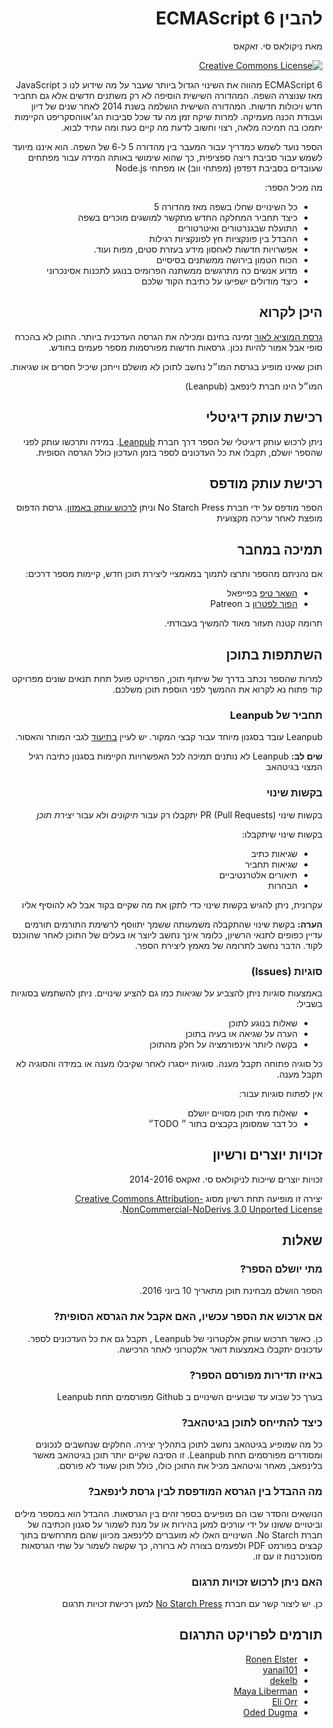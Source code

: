 <div dir="rtl">

# להבין ECMAScript 6

מאת ניקולאס סי. זאקאס

[![Creative Commons License](http://i.creativecommons.org/l/by-nc-nd/3.0/88x31.png)](https://creativecommons.org/licenses/by-nc-nd/3.0/)

ECMAScript 6
מהווה את השינוי הגדול ביותר שעבר על מה שידוע לנו כ
JavaScript
מאז שנוצרה השפה. המהדורה השישית
הוסיפה לא רק משתנים חדשים אלא גם תחביר חדש ויכולות חדשות.
המהדורה השישית הושלמה בשנת 2014
לאחר שנים של דיון
ועבודת הכנה מעמיקה.
למרות שיקח זמן מה עד שכל סביבות הג׳אווהסקריפט הקיימות יתמכו בה תמיכה מלאה,
רצוי וחשוב לדעת מה קיים כעת ומה עתיד לבוא.

הספר נועד לשמש כמדריך עבור המעבר בין מהדורה 5 ל-6 של השפה. הוא איננו מיועד לשמש עבור סביבת ריצה ספציפית, כך שהוא שימושי באותה המידה עבור מפתחים שעובדים בסביבת דפדפן
(מפתחי ווב)
או מפתחי
Node.js

מה מכיל הספר:
* כל השינויים שחלו בשפה מאז מהדורה 5
* כיצד תחביר המחלקה החדש מתקשר למושגים מוכרים בשפה
* התועלת שבגנרטורים ואיטרטורים
* ההבדל בין פונקציות חץ לפונקציות רגילות
* אפשרויות חדשות לאחסון מידע בעזרת סטים, מפות ועוד.
* הכוח הטמון בירושה ממשתנים בסיסיים
* מדוע אנשים כה מתרגשים ממשתנה הפרומיס בנוגע לתכנות אסינכרוני
* כיצד מודולים ישפיעו על כתיבת הקוד שלכם

## היכן לקרוא

[גרסת המוציא לאור](https://leanpub.com/understandinges6/read/)
זמינה בחינם ומכילה את הגרסה העדכנית ביותר.
התוכן לא בהכרח סופי אבל אמור להיות נכון.
גרסאות חדשות מפורסמות מספר פעמים בחודש.

תוכן שאינו מופיע בגרסת המו״ל נחשב לתוכן לא מושלם וייתכן שיכיל חסרים או שגיאות.

המו״ל הינו חברת לינפאב
(Leanpub)

## רכישת עותק דיגיטלי

ניתן לרכוש עותק דיגיטלי של הספר דרך חברת
[Leanpub](https://leanpub.com/understandinges6).
במידה ותרכשו עותק לפני שהספר יושלם, תקבלו את כל העדכונים לספר בזמן העדכון כולל הגרסה הסופית.

## רכישת עותק מודפס

הספר מודפס על ידי חברת
No Starch Press
וניתן
[לרכוש עותק באמזון](http://amzn.to/22YQOer).
גרסת הדפוס מופצת לאחר עריכה מקצועית

## תמיכה במחבר

אם נהניתם מהספר ותרצו לתמוך במאמציי ליצירת תוכן חדש, קיימות מספר דרכים:

* [השאר טיפ](https://www.paypal.com/cgi-bin/webscr?cmd=_s-xclick&hosted_button_id=EFQLNGT3QEL6J) בפייפאל
* [הפוך לפטרון](https://patreon.com/nzakas) ב Patreon

תרומה קטנה תעזור מאוד להמשיך בעבודתי.

## השתתפות בתוכן

למרות שהספר נכתב בדרך של שיתוף תוכן, הפרויקט פועל תחת תנאים שונים מפרויקט קוד פתוח
נא לקרוא את ההמשך לפני הוספת תוכן משלכם.

### תחביר של Leanpub

Leanpub
עובד בסגנון מיוחד עבור קבצי המקור. יש לעיין
[בתיעוד](https://leanpub.com/help/manual#leanpub-auto-styling-text)
לגבי המותר והאסור.

**שים לב:**
Leanpub
לא נותנים תמיכה לכל האפשרויות הקיימות בסגנון כתיבה רגיל המצוי בגיטהאב

### בקשות שינוי
בקשות שינוי
PR (Pull Requests)
יתקבלו רק עבור *תיקונים*
ולא עבור *יצירת תוכן*

בקשות שינוי שיתקבלו:

* שגיאות כתיב
* שגיאות תחביר
* תיאורים אלטרנטיביים
* הבהרות

עקרונית, ניתן להגיש בקשות שינוי כדי לתקן את מה שקיים בקוד אבל לא להוסיף אליו

**הערה:** בקשת שינוי שהתקבלה משמעותה ששמך יתווסף לרשימת התורמים
תורמים עדיין כפופים לתנאי הרשיון, כלומר אינך נחשב ליוצר או בעלים של התוכן לאחר שהוכנס לקוד. הדבר נחשב לתרומה של מאמץ ליצירת הספר.

### סוגיות (Issues)
באמצעות סוגיות ניתן להצביע על שגיאות כמו גם להציע שינויים.
ניתן להשתמש בסוגיות בשביל:

* שאלות בנוגע לתוכן
* הערה על שגיאה או בעיה בתוכן
* בקשה ליותר אינפורמציה על חלק מהתוכן

כל סוגיה פתוחה תקבל מענה. סוגיות ייסגרו לאחר שקיבלו מענה או במידה והסוגיה לא תקבל מענה.

אין לפתוח סוגיות עבור:

* שאלות מתי תוכן מסויים יושלם
* כל דבר שמסומן בקבצים בתור ״ TODO״

## זכויות יוצרים ורשיון
זכויות יוצרים שייכות לניקולאס סי. זאקאס 2014-2016

יצירה זו מופיעה תחת רשיון מסוג
[Creative Commons Attribution-NonCommercial-NoDerivs 3.0 Unported License](http://creativecommons.org/licenses/by-nc-nd/3.0/).

## שאלות

### מתי יושלם הספר?

הספר הושלם מבחינת תוכן מתאריך 10 ביוני 2016.

### אם ארכוש את הספר עכשיו, האם אקבל את הגרסא הסופית?

כן. כאשר תרכוש עותק אלקטרוני של Leanpub , תקבל גם את כל העדכונים לספר. עדכונים יתקבלו באמצעות דואר אלקטרוני לאחר הרכישה.

### באיזו תדירות מפורסם הספר?

בערך כל שבוע עד שבועיים השינויים ב Github מפורסמים תחת Leanpub

### כיצד להתייחס לתוכן בגיטהאב?

כל מה שמופיע בגיטהאב נחשב לתוכן בתהליך יצירה.
החלקים שנחשבים לנכונים ומסודרים מפורסמים תחת
Leanpub.
זו הסיבה שקיים יותר תוכן בגיטהאב מאשר בלינפאב,
מאחר וגיטהאב מכיל את התוכן כולו, כולל תוכן שעוד לא פורסם.

### מה ההבדל בין הגרסא המודפסת לבין גרסת לינפאב?

הנושאים והסדר שבו הם מופיעים בספר זהים בין הגרסאות. ההבדל הוא במספר מילים וביטויים ששונו על ידי עורכים למען בהירות או על מנת לשמור על סגנון הכתיבה של חברת
No Starch.
השינויים האלו לא מועברים ללינפאב מכיוון שהם מתרחשים בתוך קבצים בפורמט
PDF
ולפעמים בצורה לא ברורה, כך שקשה לשמור על שתי הגרסאות מסונכרנות זו עם זו.

### האם ניתן לרכוש זכויות תרגום

כן. יש ליצור קשר עם חברת
[No Starch Press](https://www.nostarch.com/)
למען רכישת זכויות תרגום

## תורמים לפרויקט התרגום

* [Ronen Elster](https://github.com/ronen-e)
* [yanai101](https://github.com/yanai101)
* [dekelb](https://github.com/dekelb)
* [Maya Liberman](https://github.com/mayaliberman)
* [Eli Orr](https://github.com/eliorr)
* [Oded Dugma](https://github.com/odeddugma)


</div>